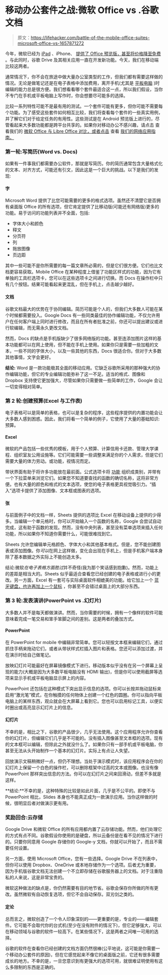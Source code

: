 # 移动办公套件之战:微软 Office vs .谷歌文档

> 原文：<https://lifehacker.com/battle-of-the-mobile-office-suites-microsoft-office-vs-1657871272>

今年，微软已经为 [iPad](https://lifehacker.com/microsoft-announces-office-on-ipad-finally-availabl-1552946509) 、iPhone、 [提供了 Office 预览版，甚至将价格降至免费](http://lifehacker.com/microsoft-office-comes-to-iphones-android-preview-avai-1655406548) 。与此同时，谷歌 Drive 及其相关应用一直在开发新功能。今天，我们在移动端比较这两者。



通常情况下，你不会在旅途中做大量办公室类型的工作，但我们都有需要这样做的情况。无论是做笔记还是在电子表格中添加费用，离开手机(尤其是 [平板电脑](https://lifehacker.com/how-tablets-are-actually-great-productivity-tools-5779982) )时编辑的能力总是很方便。我们想看看哪个套件最适合这一点，所以我们假设，当你不专门在手机或平板电脑上写作时，你会想要尽可能多的选择。

比较一系列特性可能不是最有用的测试。一个套件可能有更多，但你可能不需要每个功能。为了感受这些套件如何相互比较，我们将查看每个套件的一些真实用例，并了解它们对于给定任务的有用性。这些测试是在 Android 预览版上进行的，尽管看起来大多数功能都是跨平台共享的。如果你对移动办公不感兴趣，请点击 查看我们的 [微软 Office 与 Libre Office 对比，或者点击](https://lifehacker.com/battle-of-the-office-suites-microsoft-office-and-libre-1147940828) 查看 [我们的网络应用指南。](http://lifehacker.com/google-apps-v-office-365-feature-showdown-which-shoul-5818368)

### **第一轮:写简历(Word vs. Docs)**

如果有一件事我们都需要办公软件，那就是写简历。你的简历通常包含大量格式化的文本、对齐方式，可能还有引文，因此这是一个巨大的挑战。以下是我们的发现:

#### **字**

Microsoft Word 提供了比您可能需要的更多的格式选项。虽然还不清楚它是否拥有桌面版 Office 的所有选项，但它肯定提供了比移动版(可能还有网络版)更多的功能。易于访问的功能列表并不全面，包括:

*   字体大小和颜色
*   释文
*   分页符
*   列
*   拖放图像
*   页边距

其中一些可能不是你所需要的每一篇文章所必需的，但是它们很方便。它们也比文档更容易获取。Mobile Office 在某种程度上借鉴了功能区样式的功能，因为它有单独的工具栏选项卡，您可以在这些选项卡之间进行切换。而 Docs 在操作栏中只有几个按钮。结果可能看起来更混乱，但在手机上，点击越少越好。

#### **文档**

谷歌文档最大的优势在于协同编辑。简历可能是个人的，但我们大多数人可能在某个时候都需要投入。Google Docs 有一些同类最佳的协作编辑功能，不仅允许用户在任何客户端上同时进行修改，而且在所有者批准之前，你还可以提出建议或进行软编辑，而无需永久更改文档。

然而，Docs 的缺点是手机版缺少了很多网络版的功能。甚至连添加图片这样的基本功能都可以在网上使用，但不能在手机上使用。如果你只是需要一些加粗的文本，一些不同的字体大小，以及一些其他的东西，Docs 很适合你。但对于大多数其他事情，文字会更好。

**结论:** Word 是一款功能极其全面的移动应用。它缺乏谷歌所采用的那种强大的协作编辑功能，但它的专业编辑功能弥补了这一不足。适当的格式、图像和 Dropbox 支持使它更加强大，尽管如果你只需要做一些简单的工作，Google 会让一切变得相对简单。

### **第 2 轮:创建预算(Excel 与工作表)**

电子表格可以是简单的表格，也可以是复杂的程序，这些程序提供的内置功能会让大多数人感到困惑。因此，我们将看一个简单的例子，它使用了大量的基础知识:预算。

#### **Excel**

微软的产品包括一些优秀的模板，用于个人预算、计算信用卡还款、管理大学课程、组织室友公用设施等。它们可能需要一些调整来满足你的个人需求，但是它们需要大量的体力劳动。或功能，视情况而定。

带状界面有助于将许多功能放在最前面。公式选项卡将 [功能](https://lifehacker.com/four-skills-that-will-turn-you-into-a-spreadsheet-ninj-1525058930) 组织成类别，并带有一个下拉菜单来浏览它们。如果您不知道要查找的函数的确切名称，这将非常方便。也有大量的颜色和格式的文本选项，使您的电子表格更具视觉吸引力。“插入”选项卡提供了添加图像、文本框或图表的选项。

#### **张**

与前面例子中的文档一样，Sheets 提供的选项比 Excel 在移动设备上提供的少得多。当编辑一个单元格时，你可以开始输入一个函数的名称，Google 会尝试自动完成，这有助于函数的发现。然而，没有中央列表，甚至没有菜单选项来插入任何功能，所以如果你不知道你需要什么，可能很难找到它。

Sheets 允许您编辑单元格颜色、字体大小和其他基本格式。但是，您不能创建图表或添加图像。你*可以*在网上这样做，变化会出现在手机上，但是手机客户端本身除了基本数据之外实际上不能创造太多。

结论:微软*在电子表格方面胜过*并不奇怪(我为那个笑话感到抱歉)。然而，功能上的差距是相当大的。Sheets 似乎最适合查看您已经创建的电子表格或进行小的更改。另一方面，Excel 有一套可与实际桌面软件相媲美的功能。给它加上一个 [蓝牙键盘，也许再加上一个鼠标](https://lifehacker.com/how-to-make-an-android-tablet-work-more-like-a-pc-1462061591) ，你甚至不会错过桌面上的大部分东西。

### **第 3 轮:发表演讲(PowerPoint vs .幻灯片)**

大多数人并不是每天都做演讲。然而，当你需要的时候，拥有一个像样的软件可能意味着完成一笔交易和笨手笨脚之间的差别。这是两者的叠加方式。

#### **PowerPoint**

在 PowerPoint for mobile 中编辑非常简单。您可以轻按文本框来编辑它们，通过抓住手柄来拖动它们，或者从带状样式栏插入图片和表格。您还可以添加过渡，并在演示时给自己做笔记。

放映幻灯片可能最好在屏幕镜像模式下进行。移动版本似乎没有在另一个屏幕上呈现的能力(大概是因为大多数平板电脑没有 HDMI 输出)，但是你可以使用截屏等选项来显示手机或平板电脑显示屏上的内容。

PowerPoint 还包括在这种模式下突出显示信息的选项。你可以长按并拖动鼠标来启用“激光笔”模式，在你触摸的任何物体上创建一个红色的圆圈。你可以指向平板电脑上的某样东西，观众就会在大屏幕上看到它。您也可以启用标记工具，以便实时圈出或高亮显示幻灯片上的信息。

#### **幻灯片**

不幸的是，相比之下，谷歌的产品很少，几乎无法使用。这个应用程序允许你查看你的幻灯片，但编辑它们几乎是不可能的。没有插入图像甚至文本框的选项。现有的文本框可以编辑，但除此之外就没什么了。如果你只有一部手机或平板电脑，你甚至无法从头开始制作一个基本的幻灯片。实际上有点让人失望。

回放演示文稿稍微好一点，但仍不理想。当处于演示模式时，该应用程序会在你的幻灯片上保留一个白色的操作栏，可以删除框架中过高的文本或图像。也没有像 PowerPoint 那样突出信息的方法。你可以在幻灯片之间来回滑动，但差不多就是这样。

**结论:**不幸的是，这种特殊的比较是如此片面，几乎是不公平的。即使不与 PowerPoint 相比，Slides 本身也不能真正成为一款演示应用。当你这样做的时候，很明显后者对做演示更有用。

### **奖励回合:云存储**

Google Drive 和微软 Office 的所有应用都内置了云存储功能。然而，他们处理它的方式有点不同。谷歌假设你使用的是硬盘，所以云备份是在看不见的情况下进行的。只要你同意用 Google 存储你的 Google-y 文档，你就可以开始了，而且不需要任何设置。

另一方面，使用 Microsoft Office，您有一些选择。Google Drive 不在列表中，但你可以使用 Dropbox、OneDrive 或本地存储作为一个选项。后者尤为重要，因为手机版谷歌文档无法创建一个不立即存储在谷歌服务器上的文档。对于注重隐私的人来说，这是非常宝贵的。

微软这种做法的缺点是，你仍然需要有目的地节省。谷歌会保存你所做的所有更改。虽然微软有自动恢复选项，但它不会自动保存。双刃剑之类的。

#### 定论

总而言之，微软创造了一个令人印象深刻的——更重要的是，专业的——编辑套件。它可能不会取代你的台式机(至少在没有附件的情况下)，但它足够强大，可以在移动领域与谷歌的软件一较高下。在某些情况下，这是两者之间唯一可用的选择。

谷歌的软件在查看你已经创建的文档方面仍然很棒(公平地说，这可能是你需要一个移动办公套件的原因)，但在它感觉起来不像它的桌面版之前，它还有很多需要成长的地方。不幸的是，一旦您意识到有更强大的选项可用，就很难证明使用有这么多限制的东西是正确的。